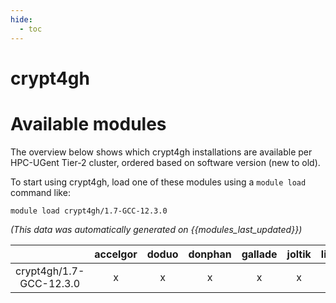 ```yaml
---
hide:
  - toc
---
```


crypt4gh
========

# Available modules


The overview below shows which crypt4gh installations are available per HPC-UGent Tier-2 cluster, ordered based on software version (new to old).

To start using crypt4gh, load one of these modules using a `module load` command like:

```shell
module load crypt4gh/1.7-GCC-12.3.0
```

*(This data was automatically generated on {{modules_last_updated}})*

| |accelgor|doduo|donphan|gallade|joltik|litleo|shinx|
| :---: | :---: | :---: | :---: | :---: | :---: | :---: | :---: |
|crypt4gh/1.7-GCC-12.3.0|x|x|x|x|x|x|x|
